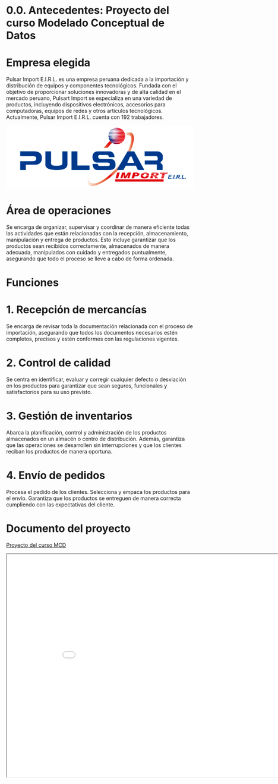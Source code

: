 # 0.0. Antecedentes: Proyecto del curso Modelado Conceptual de Datos

# Empresa elegida

Pulsar Import E.I.R.L. es una empresa peruana dedicada a la importación y distribución de 
equipos y componentes tecnológicos. Fundada con el objetivo de proporcionar soluciones 
innovadoras y de alta calidad en el mercado peruano, Pulsart Import se especializa en una 
variedad de productos, incluyendo dispositivos electrónicos, accesorios para computadoras, 
equipos de redes y otros artículos tecnológicos. Actualmente, Pulsar Import E.I.R.L. cuenta 
con 192 trabajadores.

![Pulsar Import E.I.R.L](pulsar.png)

# Área de operaciones

Se encarga de organizar, supervisar y coordinar de manera eficiente todas las actividades que 
están relacionadas con la recepción, almacenamiento, manipulación y entrega de productos. 
Esto incluye garantizar que los productos sean recibidos correctamente, almacenados de 
manera adecuada, manipulados con cuidado y entregados puntualmente, asegurando que todo 
el proceso se lleve a cabo de forma ordenada. 

# Funciones


# 1. Recepción de mercancías

Se encarga de revisar toda la documentación relacionada con el proceso de 
importación, asegurando que todos los documentos necesarios estén completos, precisos y 
estén conformes con las regulaciones vigentes. 

# 2. Control de calidad

Se centra en identificar, evaluar y corregir cualquier defecto o desviación en los 
productos para garantizar que sean seguros, funcionales y satisfactorios para su uso previsto.

# 3. Gestión de inventarios

Abarca la planificación, control y administración de los productos almacenados en 
un almacén o centro de distribución. Además, garantiza que las operaciones se desarrollen sin 
interrupciones y que los clientes reciban los productos de manera oportuna. 

# 4. Envío de pedidos

 Procesa el pedido de los clientes. Selecciona y empaca los productos para el envío. 
Garantiza que los productos se entreguen de manera correcta cumpliendo con las expectativas 
del cliente. 

# Documento del proyecto

[Proyecto del curso MCD](MCD.pdf)

<iframe src="MCD.pdf" width="900" height="600"></iframe>



